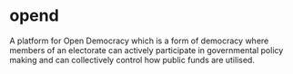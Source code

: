 # opend
A platform for Open Democracy which is a form of democracy where members of an electorate can actively participate in governmental policy making and can collectively control how public funds are utilised.
